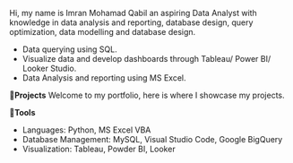 Hi, my name is Imran Mohamad Qabil an aspiring Data Analyst with knowledge in data analysis and reporting, database design, query optimization, data modelling and database design.

- Data querying using SQL.
- Visualize data and develop dashboards through Tableau/ Power BI/ Looker Studio.
- Data Analysis and reporting using MS Excel.

📖**Projects**
Welcome to my portfolio, here is where I showcase my projects.

🔨**Tools** 
- Languages: Python, MS Excel VBA
- Database Management: MySQL, Visual Studio Code, Google BigQuery
- Visualization: Tableau, Powder BI, Looker
